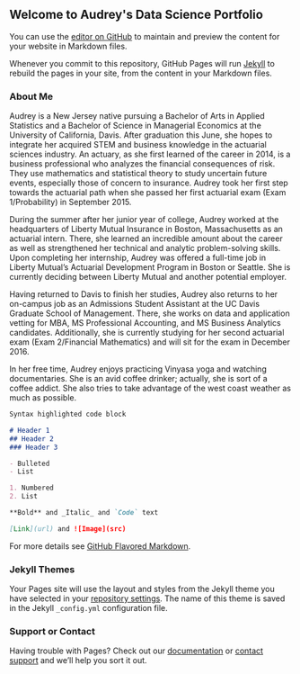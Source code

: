 ## Welcome to Audrey's Data Science Portfolio

You can use the [editor on GitHub](https://github.com/audreychu/audreychu.github.io/edit/master/README.md) to maintain and preview the content for your website in Markdown files.

Whenever you commit to this repository, GitHub Pages will run [Jekyll](https://jekyllrb.com/) to rebuild the pages in your site, from the content in your Markdown files.

### About Me

Audrey is a New Jersey native pursuing a Bachelor of Arts in Applied Statistics and a Bachelor of Science in Managerial Economics at the University of California, Davis. After graduation this June, she hopes to integrate her acquired STEM and business knowledge in the actuarial sciences industry. An actuary, as she first learned of the career in 2014, is a business professional who analyzes the financial consequences of risk. They use mathematics and statistical theory to study uncertain future events, especially those of concern to insurance. Audrey took her first step towards the actuarial path when she passed her first actuarial exam (Exam 1/Probability) in September 2015. 

During the summer after her junior year of college, Audrey worked at the headquarters of Liberty Mutual Insurance in Boston, Massachusetts as an actuarial intern. There, she learned an incredible amount about the career as well as strengthened her technical and analytic problem-solving skills. Upon completing her internship, Audrey was offered a full-time job in Liberty Mutual’s Actuarial Development Program in Boston or Seattle. She is currently deciding between Liberty Mutual and another potential employer.

Having returned to Davis to finish her studies, Audrey also returns to her on-campus job as an Admissions Student Assistant at the UC Davis Graduate School of Management. There, she works on data and application vetting for MBA, MS Professional Accounting, and MS Business Analytics candidates. Additionally, she is currently studying for her second actuarial exam (Exam 2/Financial Mathematics) and will sit for the exam in December 2016.

In her free time, Audrey enjoys practicing Vinyasa yoga and watching documentaries. She is an avid coffee drinker; actually, she is sort of a coffee addict. She also tries to take advantage of the west coast weather as much as possible.

```markdown
Syntax highlighted code block

# Header 1
## Header 2
### Header 3

- Bulleted
- List

1. Numbered
2. List

**Bold** and _Italic_ and `Code` text

[Link](url) and ![Image](src)
```

For more details see [GitHub Flavored Markdown](https://guides.github.com/features/mastering-markdown/).

### Jekyll Themes

Your Pages site will use the layout and styles from the Jekyll theme you have selected in your [repository settings](https://github.com/audreychu/audreychu.github.io/settings). The name of this theme is saved in the Jekyll `_config.yml` configuration file.

### Support or Contact

Having trouble with Pages? Check out our [documentation](https://help.github.com/categories/github-pages-basics/) or [contact support](https://github.com/contact) and we’ll help you sort it out.
